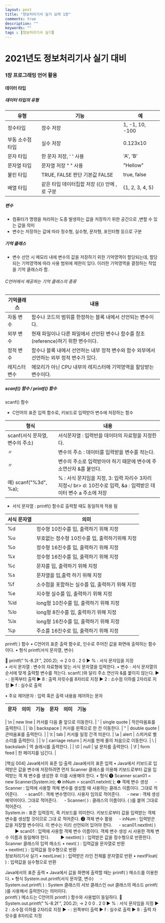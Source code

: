 ```yaml
---
layout: post
title: "정보처리기사 실기 요약 1장"
comments: true
description: ""
keywords: ""
tags : [정보처리기사 실기]
---
```


# 2021년도 정보처리기사 실기 대비 
### 1장 프로그래밍 언어 활용
#### 데이터 타입
##### 데이터 타입의 유형

<!-- -- :------:|:------:|:-----: -->

유형 | 기능 | 예
| ------ | ------ | ----- |
정수타입 | 정수 저장 | 1, -1, 10, -100
부동 소수점 타입 | 실수 저장 | 0.123x10
문자 타입 | 한 문자 저장, ' ' 사용 | 'A', 'B'
문자열 타입 | 문자열 저장 " " 사용 | "Hellow"
불린 타입 | TRUE, FALSE 판단 기본값 FALSE | true, false
배열 타입 | 같은 타입 데이터집합 저장 ({}) 안에 ,로 구분 | {1, 2, 3, 4, 5}

##### 변수
* 컴퓨터가 명령을 처리하는 도중 발생하는 값을 저장하기 위한 공간으로 ,변할 수 있는 값을 의미
* 변수는 저장하는 값에 따라 정수형, 실수형, 문자형, 포인터형 등으로 구분

##### 기억 클래스
* 변수 선언 시 메모리 내에 변수의 값을 저장하기 위한 기억영역이 할당되는데, 할당되는 기억영역에 따라 사용 범위에 제한이 있다. 이러한 기억영역을 결정하는 작업을 기억 클래스라 함.

###### C언어에서 제공하는 기억 클래스의 종류

기억클래스 | 내용 
| -------- | ------ |
자동 변수     | 함수나 코드의 범위를 한정하는 블록 내에서 선언되는 변수이다.
외부 변수     | 현재 파일이나 다른 파일에서 선언된 변수나 함수를 참조(reference)하기 위한 변수이다.
정적 변수     | 함수나 블록 내에서 선언하는 내부 정적 변수와 함수 외부에서 선언하는 외부 정적 변수가 있다.
레지스터 변수 | 메모리가 아닌 CPU 내부의 레지스터에 기억영역을 할당받는 변수이다.

##### scanf() 함수 / printf() 함수

scanf() 함수
* C언어의 표준 입력 함수로, 키보드로 입력받아 변수에 저장하는 함수

| 형식  | 내용 |
| ------- | ------- |
| scanf(서식 문자열, 변수의 주소) | 서식문자열 : 입력반을 데이터의 자료형을 지정한다. |
| 〃  | 변수의 주소 : 데이터를 입력받을 변수를 적는다. |
| 〃  | 변수의 주소로 입력받아야 하기 때문에 변수에 주소연산자 &를 붙인다. |
|예) scanf("%3d", %a); | % : 서식 문지임을 지정, 3: 입력 자리수 3자리 지정</ br> d: 10진수로 입력, &a : 입력받은 데이터 변수 a 주소에 저장|

* 서식 문자열 : printf() 함수로 출력할 때도 동일하게 적용 됨

| 서식 문자열  | 의미 |
| ------- | ------- |
| %d  | 정수형 10진수를 입, 출력하기 위해 지정 |
| %u  | 부호없는 정수형 10진수를 입, 출력하기위해 지정 |
| %o  | 정수형 16진수를 입, 출력하기 위해 지정 |
| %x  | 정수형 16진수를 입, 출력하기 위해 지정 |
| %c  | 문자를 입, 출력하기 위해 지정 |
| %s  | 문자열을 입,출력 하기 위해 지정 |
| %f  | 소수점을 포함하는 실수를 입, 출력하기 위해 지정 |
| %e  | 지수형 실수를 입, 출력하기 위해 지정 |
| %ld | long형 10진수를 입, 출력하기 위해 지정 |
| %lo | long형 8진수를 입, 출력하기 위해 지정 |
| %lx | long형 16진수를 입, 출력하기 위해 지정 |
| %p  | 주소를 16진수로 입, 출력하기 위해 지정 |

printf( ) 함수
• C언어의   표준   출력   함수로,   인수로   주어진   값을   화면에   출력하는   함수이다.
• 형식
printf(서식 문자열, 변수)
  
 printf(" %-8.2f ", 200.2); → 2 0 0 . 2 0
  ▶ % : 서식 문자임을 지정  
•     서식 문자열 : 변수의 자료형에 맞는 서식 문자열을 입력한다.
•   변수 : 서식 문자열의 순서에 맞게 출력할 변수를 적는다. scanf( )와 달리 주소 연산자 &를 붙이지 않는다.
▶ - : 왼쪽부터 출력
  ▶ 8 : 출력 자릿수를 8자리로 지정   ▶ 2 : 소수점 이하를 2자리로 지정
  ▶ f : 실수로 출력

  • 주요 제어문자 :   입력   혹은   출력   내용을   제어하는   문자


| 문자  | 의미 | 기능 | 문자 | 의미 | 기능
| ------- | ------- | ------- | ------- | ------- | ------- |
  
| \n | new line | 커서를 다음 줄 앞으로 이동한다. |  \' | single quote | 작은따옴표를 출력한다. |
| \b | backspace | 커서를 왼쪽으로 한 칸 이동한다. | \" | double quote | 큰따옴표를 출력한다. |
| \t | tab | 커서를 일정 간격 띄운다. | \a | alert | 스피커로 벨 소리를 출력한다. |
| \r | carriage return |  커서를 현재 줄의 처음으로 이동한다. | \\ | backslash | 역 슬래시를 출력한다. |
| \0 | null | 널 문자를 출력한다. | \f | form feed | 한 페이지를 넘긴다. |

[핵심 004] Java에서의 표준 입·출력
Java에서의 표준 입력
•   Java에서   키보드로   입력받은   값을   변수에   저장하려면   먼저   Scanner   클래스를   이용해   키보드로부터   값을   입력받는   객
체   변수를   생성한   후   이를   사용해야   한다.
• 형식
❶ Scanner scan01 = new Scanner(System.in);
❷ inNum = scan01.netxInt( );
❶ 객체 변수 생성
  -   Scanner   :   입력에   사용할   객체   변수를   생성할   때   사용하는   클래스   이름이다.   그대로   적어준다.
  -   scan01   :   객체   변수명이다.   사용자   임의로   적어준다.
  -   new   :   객체   생성   예약어이다.   그대로   적어준다.
  -   Scanner( )   :   클래스의   이름이다.   (   )를   붙여   그대로   적어준다.
  -  
System.in   :   표준   입력장치,   즉   키보드를   의미한다.   키보드로부터   값을   입력받는   객체   변수를   생성할   것이므로   그대
로   적어준다.
❷ 객체 변수 활용
  -   inNum   :   입력받은   값을   저장할   변수이다.   이   변수는   미리   선언되어   있어야   한다.
  -   scan01.nextInt( )
   ▶   scan01   :   입력에   사용할   객체   변수   이름이다.   객체   변수   생성   시   사용한   객체   변수   이름과   동일해야   한다.
   ▶   nextInt(   )   :   입력받은   값을   정수형으로   반환한다. 
Scanner 클래스의 입력 메소드
•   next( ) : 입력값을 문자열로 반환  
•   nextInt( ) : 입력값을 정수형으로 반환  
정보처리기사 실기
•   nextLine( ) : 입력받은 라인 전체를 문자열로 반환
•   nextFloat( ) : 입력값을 실수형으로 반환

Java에서의 표준 출력
• Java에서   값을   화면에   출력할   때는   printf(   )   메소드를   이용한다.
• 형식
System.out.printf(서식 문자열, 변수)
  -  
System.out.printf( )   :   System   클래스의   서브   클래스인   out   클래스의   메소드   printf(   )를   사용해서   출력한다는   의미이다.  
printf(   )   메소드는   C언어의   printf(   )   함수와   사용법이   동일하다.
 System.out.printf(" %-8.2f ", 200.2); → 2 0 0 . 2 0
▶ % : 서식 문자임을 지정
▶ 2 : 소수점 이하를 2자리로 지정
▶ - : 왼쪽부터 출력
▶ f : 실수로 출력
▶ 8 : 출력 자릿수를 8자리로 지정
